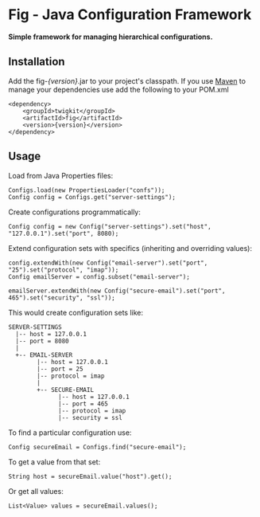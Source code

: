 Fig - Java Configuration Framework
========

**Simple framework for managing hierarchical configurations.**

Installation
------------

Add the fig-*{version}*.jar to your project's classpath. If you use [Maven][Maven] to manage your dependencies use add the following to your POM.xml

    <dependency>
        <groupId>twigkit</groupId>
        <artifactId>fig</artifactId>
        <version>{version}</version>
    </dependency>


Usage
-----

Load from Java Properties files:

    Configs.load(new PropertiesLoader("confs"));
    Config config = Configs.get("server-settings");

Create configurations programmatically:

    Config config = new Config("server-settings").set("host", "127.0.0.1").set("port", 8080);

Extend configuration sets with specifics (inheriting and overriding values):

    config.extendWith(new Config("email-server").set("port", "25").set("protocol", "imap"));
    Config emailServer = config.subset("email-server");

    emailServer.extendWith(new Config("secure-email").set("port", 465").set("security", "ssl"));

This would create configuration sets like:

    SERVER-SETTINGS
      |-- host = 127.0.0.1
      |-- port = 8080
      |
      +-- EMAIL-SERVER
            |-- host = 127.0.0.1
            |-- port = 25
            |-- protocol = imap
            |
            +-- SECURE-EMAIL
                  |-- host = 127.0.0.1
                  |-- port = 465
                  |-- protocol = imap
                  |-- security = ssl

To find a particular configuration use:

    Config secureEmail = Configs.find("secure-email");

To get a value from that set:

    String host = secureEmail.value("host").get();

Or get all values:

    List<Value> values = secureEmail.values();


[TwigKit]: http://www.twigkit.com/
[Maven]: http://maven.apache.org/